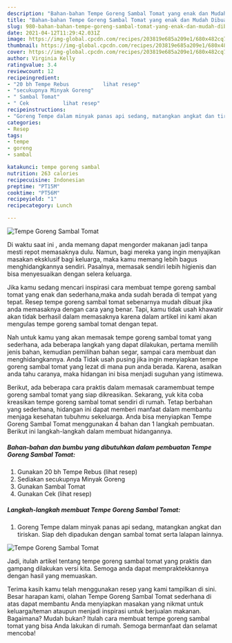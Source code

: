 ```yaml
---
description: "Bahan-bahan Tempe Goreng Sambal Tomat yang enak dan Mudah Dibuat"
title: "Bahan-bahan Tempe Goreng Sambal Tomat yang enak dan Mudah Dibuat"
slug: 980-bahan-bahan-tempe-goreng-sambal-tomat-yang-enak-dan-mudah-dibuat
date: 2021-04-12T11:29:42.031Z
image: https://img-global.cpcdn.com/recipes/203819e685a209e1/680x482cq70/tempe-goreng-sambal-tomat-foto-resep-utama.jpg
thumbnail: https://img-global.cpcdn.com/recipes/203819e685a209e1/680x482cq70/tempe-goreng-sambal-tomat-foto-resep-utama.jpg
cover: https://img-global.cpcdn.com/recipes/203819e685a209e1/680x482cq70/tempe-goreng-sambal-tomat-foto-resep-utama.jpg
author: Virginia Kelly
ratingvalue: 3.4
reviewcount: 12
recipeingredient:
- "20 bh Tempe Rebus           lihat resep"
- "secukupnya Minyak Goreng"
- " Sambal Tomat"
- " Cek           lihat resep"
recipeinstructions:
- "Goreng Tempe dalam minyak panas api sedang, matangkan angkat dan tiriskan. Siap deh dipadukan dengan sambal tomat serta lalapan lainnya."
categories:
- Resep
tags:
- tempe
- goreng
- sambal

katakunci: tempe goreng sambal 
nutrition: 263 calories
recipecuisine: Indonesian
preptime: "PT15M"
cooktime: "PT56M"
recipeyield: "1"
recipecategory: Lunch

---
```



![Tempe Goreng Sambal Tomat](https://img-global.cpcdn.com/recipes/203819e685a209e1/680x482cq70/tempe-goreng-sambal-tomat-foto-resep-utama.jpg)

Di waktu  saat ini , anda memang dapat mengorder makanan jadi tanpa mesti repot memasaknya dulu. Namun, bagi mereka yang ingin menyajikan masakan eksklusif bagi keluarga, maka kamu memang lebih bagus menghidangkannya sendiri. Pasalnya, memasak sendiri lebih higienis dan bisa menyesuaikan dengan selera keluarga.

Jika kamu sedang mencari inspirasi cara membuat tempe goreng sambal tomat yang enak dan sederhana,maka anda sudah berada di tempat yang tepat. Resep tempe goreng sambal tomat  sebenarnya mudah dibuat jika anda memasaknya dengan cara yang benar. Tapi, kamu tidak usah khawatir akan tidak berhasil dalam memasaknya 
karena dalam artikel ini kami akan mengulas tempe goreng sambal tomat dengan tepat.  



Nah untuk kamu yang akan memasak tempe goreng sambal tomat yang sederhana, ada beberapa langkah yang dapat dilakukan, pertama memilih jenis bahan, kemudian pemilihan bahan segar, sampai cara membuat dan menghidangkannya. Anda Tidak usah pusing jika ingin menyiapkan tempe goreng sambal tomat yang lezat di mana pun anda berada. Karena, asalkan anda  tahu caranya, maka hidangan ini bisa menjadi suguhan yang istimewa.

Berikut, ada beberapa cara praktis  dalam memasak caramembuat tempe goreng sambal tomat yang siap dikreasikan. Sekarang, yuk kita coba kreasikan tempe goreng sambal tomat sendiri di rumah. Tetap berbahan yang sederhana, hidangan ini dapat memberi manfaat dalam membantu menjaga kesehatan tubuhmu sekeluarga. Anda bisa menyiapkan Tempe Goreng Sambal Tomat menggunakan 4 bahan dan 1 langkah pembuatan. Berikut ini langkah-langkah dalam membuat hidangannya.

<!--inarticleads1-->

##### Bahan-bahan dan bumbu yang dibutuhkan dalam pembuatan Tempe Goreng Sambal Tomat:

1. Gunakan 20 bh Tempe Rebus           (lihat resep)
1. Sediakan secukupnya Minyak Goreng
1. Gunakan  Sambal Tomat
1. Gunakan  Cek           (lihat resep)




<!--inarticleads2-->

##### Langkah-langkah membuat Tempe Goreng Sambal Tomat:

1. Goreng Tempe dalam minyak panas api sedang, matangkan angkat dan tiriskan. Siap deh dipadukan dengan sambal tomat serta lalapan lainnya.
<img src="https://img-global.cpcdn.com/steps/36ca9560fee8280c/160x128cq70/tempe-goreng-sambal-tomat-langkah-memasak-1-foto.jpg" alt="Tempe Goreng Sambal Tomat">



Jadi, itulah artikel tentang  tempe goreng sambal tomat  yang praktis dan gampang dilakukan versi kita. Semoga anda dapat mempraktekkannya dengan hasil yang memuaskan. 

Terima kasih kamu telah menggunakan resep yang kami tampilkan di sini. Besar harapan kami, olahan  Tempe Goreng Sambal Tomat sederhana di atas dapat membantu Anda menyiapkan masakan yang nikmat untuk keluarga/teman ataupun menjadi inspirasi untuk berjualan makanan. Bagaimana? Mudah bukan? Itulah cara membuat tempe goreng sambal tomat yang bisa Anda lakukan di rumah. Semoga bermanfaat dan selamat mencoba!

